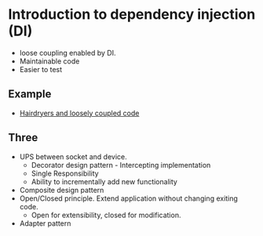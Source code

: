 # Introduction to dependency injection (DI)

* loose coupling enabled by DI.
* Maintainable code
* Easier to test

## Example
* [Hairdryers and loosely coupled code](at_the_hotel.md)

## Three
* UPS between socket and device.
    * Decorator design pattern - Intercepting implementation
    * Single Responsibility
    * Ability to incrementally add new functionality
* Composite design pattern
* Open/Closed principle. Extend application without changing exiting code.
    * Open for extensibility, closed for modification.
* Adapter pattern
